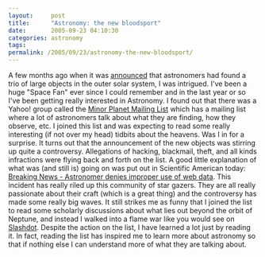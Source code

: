 ```yaml
---
layout:     post
title:      "Astronomy: the new bloodsport"
date:       2005-09-23 04:10:30
categories: astronomy
tags:  
permalink: /2005/09/23/astronomy-the-new-bloodsport/
---
```

A few months ago when it was [announced](http://cnn.com/2005/TECH/space/07/30/new.planet/index.html) that astronomers had found a trio of large objects in the outer solar system, I was intrigued. I've been a huge "Space Fan" ever since I could remember and in the last year or so I've been getting really interested in Astronomy. I found out that there was a Yahoo! group called the [Minor Planet Mailing List](http://groups.yahoo.com/group/mpml/) which has a mailing list where a lot of astronomers talk about what they are finding, how they observe, etc. I joined this list and was expecting to read some really interesting (if not over my head) tidbits about the heavens. Was I in for a surprise. It turns out that the announcement of the new objects was stirring up quite a controversy. Allegations of hacking, blackmail, theft, and all kinds infractions were flying back and forth on the list. A good little explanation of what was (and still is) going on was put out in Scientific American today: [ Breaking News - Astronomer denies improper use of web data](http://www.newscientistspace.com/article.ns?id=dn8033). This incident has really riled up this community of star gazers. They are all really passionate about their craft (which is a great thing) and the controversy has made some really big waves. It still strikes me as funny that I joined the list to read some scholarly discussions about what lies out beyond the orbit of Neptune, and instead I walked into a flame war like you would see on [Slashdot](http://slashdot.org). Despite the action on the list, I have learned a lot just by reading it. In fact, reading the list has inspired me to learn more about astronomy so that if nothing else I can understand more of what they are talking about. 
